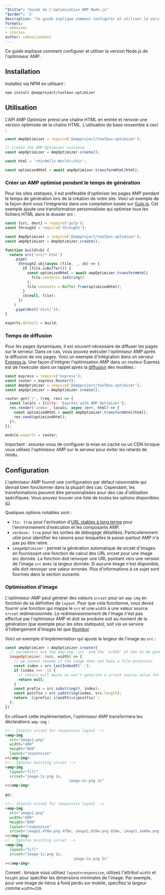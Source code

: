 ```yaml
---
"$title": "Guide de l'optimisation AMP Node.js"
"$order": '2'
description: "Ce guide explique comment configurer et utiliser la version Node.js de l'optimiseur AMP."
formats:
- websites
- stories
author: sebastianbenz
---
```


Ce guide explique comment configurer et utiliser la version Node.js de l'optimiseur AMP.

## Installation

Installez via NPM en utilisant :

```shell
npm install @ampproject/toolbox-optimizer
```

## Utilisation

L'API AMP Optimizer prend une chaîne HTML en entrée et renvoie une version optimisée de la chaîne HTML. L'utilisation de base ressemble à ceci :

```js
const AmpOptimizer = require('@ampproject/toolbox-optimizer');

// create the AMP Optimizer instance
const ampOptimizer = AmpOptimizer.create();

const html = '<h1>Hello World!</h1>';

const optimizedHtml = await ampOptimizer.transformHtml(html);
```

### Créer un AMP optimisé pendant le temps de génération

Pour les sites statiques, il est préférable d'optimiser les pages AMP pendant le temps de génération lors de la création de votre site. Voici un exemple de la façon dont vous l'intégreriez dans une compilation basée sur [ Gulp.js](https://gulpjs.com/). Cet exemple ajoute une transformation personnalisée qui optimise tous les fichiers HTML dans le dossier src :

```js
const {src, dest} = require('gulp');
const through2 = require('through2');

const AmpOptimizer = require('@ampproject/toolbox-optimizer');
const ampOptimizer = AmpOptimizer.create();

function build(cb) {
  return src('src/*.html')
    .pipe(
      through2.obj(async (file, _, cb) => {
        if (file.isBuffer()) {
          const optimizedHtml = await ampOptimizer.transformHtml(
            file.contents.toString()
          );
          file.contents = Buffer.from(optimizedHtml);
        }
        cb(null, file);
      })
    )
    .pipe(dest('dist/'));
}

exports.default = build;
```

### Temps de diffusion

Pour les pages dynamiques, il est souvent nécessaire de diffuser les pages sur le serveur. Dans ce cas, vous pouvez exécuter l'optimiseur AMP après la diffusion de vos pages. Voici un exemple d'intégration dans un serveur [Express.js](https://expressjs.com/). Une façon d'intégrer l'optimisation AMP dans un routeur Express est de l'exécuter dans un rappel après la [diffusion](https://expressjs.com/en/api.html#app.render) des modèles :

```js
const express = require('express');
const router = express.Router();
const AmpOptimizer = require('@ampproject/toolbox-optimizer');
const ampOptimizer = AmpOptimizer.create();

router.get('/', (req, res) => {
  const locals = {title: 'Express with AMP Optimizer'};
  res.render('index', locals, async (err, html) => {
    const optimizedHtml = await ampOptimizer.transformHtml(html);
    res.send(optimizedHtml);
  });
});

module.exports = router;
```

Important : assurez-vous de configurer la mise en cache ou un CDN lorsque vous utilisez l'optimiseur AMP sur le serveur pour éviter les retards de rendu.

## Configuration

L'optimiseur AMP fournit une configuration par défaut raisonnable qui devrait bien fonctionner dans la plupart des cas. Cependant, les transformations peuvent être personnalisées pour des cas d'utilisation spécifiques. Vous pouvez trouver une liste de toutes les options disponibles [ici](https://github.com/ampproject/amp-toolbox/tree/main/packages/optimizer#options).

Quelques options notables sont :

- `lts: true` pour l'activation d'[URL stables à long terme](https://github.com/ampproject/amphtml/blob/main/contributing/lts-release.md) pour l'environnement d'exécution et les composants AMP.
- `verbose: true` pour les sorties de débogage détaillées. Particulièrement utile pour identifier les raisons pour lesquelles le passe-partout AMP n'a pas pu être retiré.
- `imageOptimizer` : permet la génération automatique de srcset d'images en fournissant une fonction de calcul des URL srcset pour une image src donnée. La fonction doit renvoyer une URL pointant vers une version de l'image `src` avec la largeur donnée. Si aucune image n'est disponible, elle doit renvoyer une valeur erronée. Plus d'informations à ce sujet sont fournies dans la section suivante.

### Optimisation d'image

L'optimiseur AMP peut générer des valeurs `srcset` pour un `amp-img` en fonction de sa définition de `layout`. Pour que cela fonctionne, vous devez fournir une fonction qui mappe le `src` et une `width` à une valeur source `srcset` redimensionnée. Le redimensionnement de l'image n'est pas effectué par l'optimiseur AMP et doit se produire soit au moment de la génération (par exemple pour les sites statiques), soit via un service d'hébergement d'images tel que [thumbor](https://github.com/thumbor/thumbor).

Voici un exemple d'implémentation qui ajoute la largeur de l'image au `src` :

```js
const ampOptimizer = AmpOptimizer.create({
  // parameters are the amp-img `src` and the `width` of the to be generated srcset source value
  imageOptimizer: (src, width) => {
    // we cannot rename if the image does not have a file extension
    const index = src.lastIndexOf('.');
    if (index === -1) {
      // return null means we won't generate a srcset source value for this width
      return null;
    }
    const prefix = src.substring(0, index);
    const postfix = src.substring(index, src.length);
    return `${prefix}.${width}w${postfix}`;
  };
})
```

En utilisant cette implémentation, l'optimiseur AMP transformera les déclarations `amp-img` :

```html
<!-- Injects srcset for responsive layout -->
<amp-img
  src="image1.png"
  width="400"
  height="800"
  layout="responsive"
></amp-img>
<!-- Ignores existing srcset -->
<amp-img
  layout="fill"
  srcset="image-1x.png 1x,
                             image-2x.png 2x"
></amp-img>
```

en :

```html
<!-- Injects srcset for responsive layout -->
<amp-img
  src="image1.png"
  width="400"
  height="800"
  layout="responsive"
  srcset="image1.470w.png 470w, image1.820w.png 820w, image1.1440w.png 1440w"
></amp-img>
<!-- Ignores existing srcset -->
<amp-img
  layout="fill"
  srcset="image-1x.png 1x,
                               image-2x.png 2x"
></amp-img>
```

Conseil : lorsque vous utilisez `layout=responsive`, utilisez l'attribut `width` et `height` pour spécifier les dimensions minimales de l'image. Par exemple, pour une image de héros à fond perdu sur mobile, spécifiez la largeur comme `width=320`.
